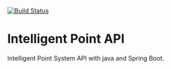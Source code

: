 [![Build Status](https://travis-ci.org/rotiliob/intelligent-point-api.svg?branch=master)](https://travis-ci.org/rotiliob/intelligent-point-api)

# Intelligent Point API
Intelligent Point System API with java and Spring Boot.
